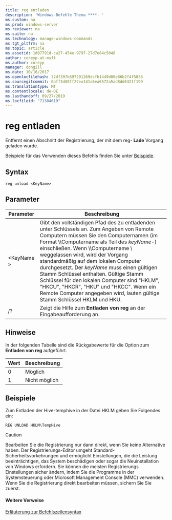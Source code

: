 ```yaml
---
title: reg entladen
description: 'Windows-Befehle Thema ****- '
ms.custom: na
ms.prod: windows-server
ms.reviewer: na
ms.suite: na
ms.technology: manage-windows-commands
ms.tgt_pltfrm: na
ms.topic: article
ms.assetid: 1d07791d-ca27-454e-9797-27d7e84c5048
author: coreyp-at-msft
ms.author: coreyp
manager: dongill
ms.date: 10/16/2017
ms.openlocfilehash: 32df397b597291269dcfb1449d00e86b2f4f5836
ms.sourcegitcommit: 6aff3d88ff22ea141a6ea6572a5ad8dd6321f199
ms.translationtype: MT
ms.contentlocale: de-DE
ms.lasthandoff: 09/27/2019
ms.locfileid: "71384619"
---
```

# <a name="reg-unload"></a>reg entladen



Entfernt einen Abschnitt der Registrierung, der mit dem reg- **Lade** Vorgang geladen wurde.

Beispiele für das Verwenden dieses Befehls finden Sie unter [Beispiele](#BKMK_examples).

## <a name="syntax"></a>Syntax

```
reg unload <KeyName>
```

## <a name="parameters"></a>Parameter

|Parameter|Beschreibung|
|---------|-----------|
|\<KeyName >|Gibt den vollständigen Pfad des zu entladenden unter Schlüssels an. Zum Angeben von Remote Computern müssen Sie den Computernamen (im Format \\\\Computername als Teil des *keyName*-\) einschließen. Wenn \\\\Computername \ weggelassen wird, wird der Vorgang standardmäßig auf dem lokalen Computer durchgesetzt. Der *keyName* muss einen gültigen Stamm Schlüssel enthalten. Gültige Stamm Schlüssel für den lokalen Computer sind "HKLM", "HKCU", "HKCR", "HKU" und "HKCC". Wenn ein Remote Computer angegeben wird, lauten gültige Stamm Schlüssel HKLM und HKU.|
|/?|Zeigt die Hilfe zum **Entladen von reg** an der Eingabeaufforderung an.|

## <a name="remarks"></a>Hinweise

In der folgenden Tabelle sind die Rückgabewerte für die Option zum **Entladen von reg** aufgeführt.

|Wert|Beschreibung|
|-----|-----------|
|0|Möglich|
|1|Nicht möglich|

## <a name="BKMK_examples"></a>Beispiele

Zum Entladen der Hive-temphive in der Datei HKLM geben Sie Folgendes ein:
```
REG UNLOAD HKLM\TempHive
```

> [!CAUTION]
> Bearbeiten Sie die Registrierung nur dann direkt, wenn Sie keine Alternative haben. Der Registrierungs-Editor umgeht Standard-Sicherheitsvorkehrungen und ermöglicht Einstellungen, die die Leistung beeinträchtigen, das System beschädigen oder sogar die Neuinstallation von Windows erfordern. Sie können die meisten Registrierungs Einstellungen sicher ändern, indem Sie die Programme in der Systemsteuerung oder Microsoft Management Console (MMC) verwenden. Wenn Sie die Registrierung direkt bearbeiten müssen, sichern Sie Sie zuerst.

#### <a name="additional-references"></a>Weitere Verweise

[Erläuterung zur Befehlszeilensyntax](command-line-syntax-key.md)